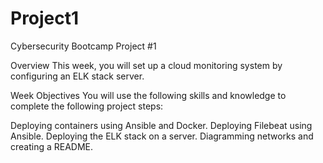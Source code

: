 # Project1
Cybersecurity Bootcamp Project #1


Overview
This week, you will set up a cloud monitoring system by configuring an ELK stack server.

Week Objectives
You will use the following skills and knowledge to complete the following project steps:

Deploying containers using Ansible and Docker.
Deploying Filebeat using Ansible.
Deploying the ELK stack on a server.
Diagramming networks and creating a README.
